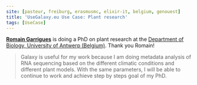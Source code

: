 ```yaml
---
site: [pasteur, freiburg, erasmusmc, elixir-it, belgium, genouest]
title: 'UseGalaxy.eu Use Case: Plant research'
tags: [UseCase]
---
```


[__Romain Garrigues__](https://www.uantwerpen.be/en/staff/romain-garrigues/) is doing a PhD on plant research at the [Department of Biology, University of Antwerp (Belgium)](https://www.uantwerpen.be/en/departments/biology/). Thank you Romain!


> Galaxy is useful for my work because I am doing metadata analysis of RNA sequencing based on the different climatic conditions and different plant models. With the same parameters, I will be able to continue to work and achieve step by steps goal of my PhD.
